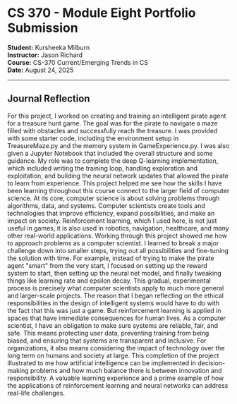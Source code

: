 # CS 370 - Module Eight Portfolio Submission

**Student:** Kursheeka Milburn  
**Instructor:** Jason Richard  
**Course:** CS-370 Current/Emerging Trends in CS  
**Date:** August 24, 2025  

---

## Journal Reflection
For this project, I worked on creating and training an intelligent pirate agent for a treasure hunt game. The goal was for the pirate to navigate a maze filled with obstacles and successfully reach the treasure. I was provided with some starter code, including the environment setup in TreasureMaze.py and the memory system in GameExperience.py. I was also given a Jupyter Notebook that included the overall structure and some guidance. My role was to complete the deep Q-learning implementation, which included writing the training loop, handling exploration and exploitation, and building the neural network updates that allowed the pirate to learn from experience.
This project helped me see how the skills I have been learning throughout this course connect to the larger field of computer science. At its core, computer science is about solving problems through algorithms, data, and systems. Computer scientists create tools and technologies that improve efficiency, expand possibilities, and make an impact on society. Reinforcement learning, which I used here, is not just useful in games, it is also used in robotics, navigation, healthcare, and many other real-world applications.
Working through this project showed me how to approach problems as a computer scientist. I learned to break a major challenge down into smaller steps, trying out all possibilities and fine-tuning the solution with time. For example, instead of trying to make the pirate agent "smart" from the very start, I focused on setting up the reward system to start, then setting up the neural net model, and finally tweaking things like learning rate and epsilon decay. This gradual, experimental process is precisely what computer scientists apply to much more general and larger-scale projects.
The reason that I began reflecting on the ethical responsibilities in the design of intelligent systems would have to do with the fact that this was just a game. But reinforcement learning is applied in spaces that have immediate consequences for human lives. As a computer scientist, I have an obligation to make sure systems are reliable, fair, and safe. This means protecting user data, preventing training from being biased, and ensuring that systems are transparent and inclusive. For organizations, it also means considering the impact of technology over the long term on humans and society at large.
This completion of the project illustrated to me how artificial intelligence can be implemented in decision-making problems and how much balance there is between innovation and responsibility. A valuable learning experience and a prime example of how the applications of reinforcement learning and neural networks can address real-life challenges.
